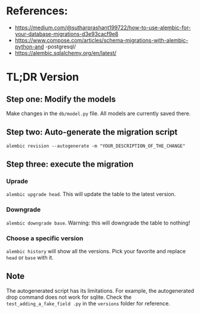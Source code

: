 # References:
- https://medium.com/@sutharprashant199722/how-to-use-alembic-for-your-database-migrations-d3e93cacf9e8
- https://www.compose.com/articles/schema-migrations-with-alembic-python-and
-postgresql/
- https://alembic.sqlalchemy.org/en/latest/

# TL;DR Version
## Step one: Modify the models
Make changes in the `db/model.py` file. All models are currently saved there.

## Step two: Auto-generate the migration script
`alembic revision --autogenerate -m "YOUR_DESCRIPTION_OF_THE_CHANGE"`

## Step three: execute the migration
### Uprade
`alembic upgrade head`. This will update the table to the latest version.

### Downgrade
`alembic downgrade base`. Warning: this will downgrade the table to nothing!

### Choose a specific version
`alembic history` will show all the versions. Pick your favorite and replace
 `head` or `base` with it.

## Note
The autogenerated script has its limitations. For example, the autogenerated
drop command does not work for sqlite. Check the `test_adding_a_fake_field
.py` in the `versions` folder for reference.